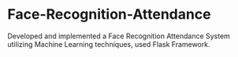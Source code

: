 # Face-Recognition-Attendance
Developed and implemented a Face Recognition Attendance System utilizing Machine Learning techniques, used Flask Framework.
